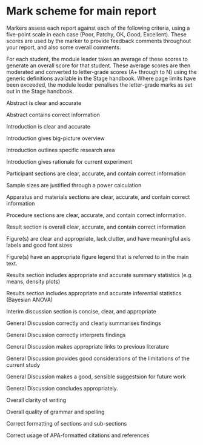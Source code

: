 # Mark scheme for main report

Markers assess each report against each of the following criteria, using a five-point scale in each case (Poor, Patchy, OK, Good, Excellent). These scores are used by the marker to provide feedback comments throughout your report, and also some overall comments.

For each student, the module leader takes an average of these scores to generate an overall score for that student. These average scores are then moderated and converted to letter-grade scores (A+ through to N) using the generic definitions available in the Stage handbook. Where page limits have been exceeded, the module leader penalises the letter-grade marks as set out in the Stage handbook. 


Abstract is clear and accurate

Abstract contains correct information

Introduction is clear and accurate

Introduction gives big-picture overview

Introduction outlines specific research area

Introduction gives rationale for current experiment

Participant sections are clear, accurate, and contain correct information

Sample sizes are justified through a power calculation

Apparatus and materials sections are clear, accurate, and contain correct information

Procedure sections are clear, accurate, and contain correct information.

Result section is overall clear, accurate, and contain correct information

Figure(s) are clear and appropriate, lack clutter, and have meaningful axis labels and good font sizes

Figure(s) have an appropriate figure legend that is referred to in the main text.

Results section includes appropriate and accurate summary statistics (e.g. means, density plots)

Results section includes appropriate and accurate inferential statistics (Bayesian ANOVA)

Interim discussion section is concise, clear, and appropriate

General Discussion correctly and clearly summarises findings

General Discussion correctly interprets findings

General Discussion makes appropriate links to previous literature

General Discussion provides good considerations of the limitations of the current study

General Discussion makes a good, sensible suggestsion for future work

General Discussion concludes appropriately.

Overall clarity of writing

Overall quality of grammar and spelling

Correct formatting of sections and sub-sections

Correct usage of APA-formatted citations and references
